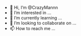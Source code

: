 - 👋 Hi, I’m @CrazyMannn
- 👀 I’m interested in ...
- 🌱 I’m currently learning ...
- 💞️ I’m looking to collaborate on ...
- 📫 How to reach me ...

<!---
CrazyMannn/CrazyMannn is a ✨ special ✨ repository because its `README.md` (this file) appears on your GitHub profile.
You can click the Preview link to take a look at your changes.
--->
